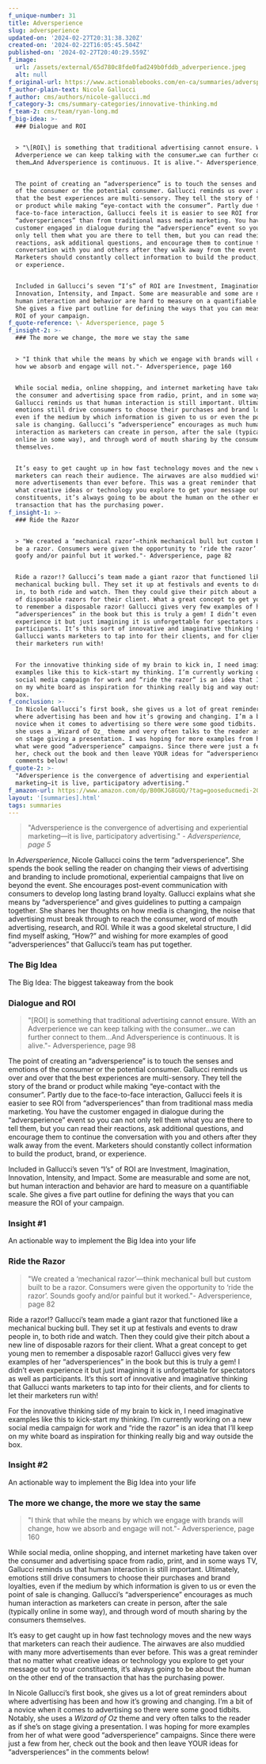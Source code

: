 ```yaml
---
f_unique-number: 31
title: Adversperience
slug: adversperience
updated-on: '2024-02-27T20:31:38.320Z'
created-on: '2024-02-22T16:05:45.504Z'
published-on: '2024-02-27T20:40:29.559Z'
f_image:
  url: /assets/external/65d780c8fde0fad249b0fddb_adverperience.jpeg
  alt: null
f_original-url: https://www.actionablebooks.com/en-ca/summaries/adversperience/
f_author-plain-text: Nicole Gallucci
f_author: cms/authors/nicole-gallucci.md
f_category-3: cms/summary-categories/innovative-thinking.md
f_team-2: cms/team/ryan-long.md
f_big-idea: >-
  ### Dialogue and ROI


  > "\[ROI\] is something that traditional advertising cannot ensure. With an
  Adverperience we can keep talking with the consumer…we can further connect to
  them…And Adversperience is continuous. It is alive."- Adversperience, page 98


  The point of creating an “adversperience” is to touch the senses and emotions
  of the consumer or the potential consumer. Gallucci reminds us over and over
  that the best experiences are multi-sensory. They tell the story of the brand
  or product while making “eye-contact with the consumer”. Partly due to the
  face-to-face interaction, Gallucci feels it is easier to see ROI from
  “adversperiences” than from traditional mass media marketing. You have the
  customer engaged in dialogue during the “adversperience” event so you can not
  only tell them what you are there to tell them, but you can read their
  reactions, ask additional questions, and encourage them to continue the
  conversation with you and others after they walk away from the event.
  Marketers should constantly collect information to build the product, brand,
  or experience.


  Included in Gallucci’s seven “I’s” of ROI are Investment, Imagination,
  Innovation, Intensity, and Impact. Some are measurable and some are not, but
  human interaction and behavior are hard to measure on a quantifiable scale.
  She gives a five part outline for defining the ways that you can measure the
  ROI of your campaign.
f_quote-reference: \- Adversperience, page 5
f_insight-2: >-
  ### The more we change, the more we stay the same


  > "I think that while the means by which we engage with brands will change,
  how we absorb and engage will not."- Adversperience, page 160


  While social media, online shopping, and internet marketing have taken over
  the consumer and advertising space from radio, print, and in some ways TV,
  Gallucci reminds us that human interaction is still important. Ultimately,
  emotions still drive consumers to choose their purchases and brand loyalties,
  even if the medium by which information is given to us or even the point of
  sale is changing. Gallucci’s “adversperience” encourages as much human
  interaction as marketers can create in person, after the sale (typically
  online in some way), and through word of mouth sharing by the consumers
  themselves.


  It’s easy to get caught up in how fast technology moves and the new ways that
  marketers can reach their audience. The airwaves are also muddied with many
  more advertisements than ever before. This was a great reminder that no matter
  what creative ideas or technology you explore to get your message out to your
  constituents, it’s always going to be about the human on the other end of the
  transaction that has the purchasing power.
f_insight-1: >-
  ### Ride the Razor


  > "We created a ‘mechanical razor’—think mechanical bull but custom built to
  be a razor. Consumers were given the opportunity to ‘ride the razor’. Sounds
  goofy and/or painful but it worked."- Adversperience, page 82


  Ride a razor!? Gallucci’s team made a giant razor that functioned like a
  mechanical bucking bull. They set it up at festivals and events to draw people
  in, to both ride and watch. Then they could give their pitch about a new line
  of disposable razors for their client. What a great concept to get young men
  to remember a disposable razor! Gallucci gives very few examples of her
  “adversperiences” in the book but this is truly a gem! I didn’t even
  experience it but just imagining it is unforgettable for spectators as well as
  participants. It’s this sort of innovative and imaginative thinking that
  Gallucci wants marketers to tap into for their clients, and for clients to let
  their marketers run with!


  For the innovative thinking side of my brain to kick in, I need imaginative
  examples like this to kick-start my thinking. I’m currently working on a new
  social media campaign for work and “ride the razor” is an idea that I’ll keep
  on my white board as inspiration for thinking really big and way outside the
  box.
f_conclusion: >-
  In Nicole Gallucci’s first book, she gives us a lot of great reminders about
  where advertising has been and how it’s growing and changing. I’m a bit of a
  novice when it comes to advertising so there were some good tidbits. Notably,
  she uses a _Wizard of Oz_ theme and very often talks to the reader as if she’s
  on stage giving a presentation. I was hoping for more examples from her of
  what were good “adversperience” campaigns. Since there were just a few from
  her, check out the book and then leave YOUR ideas for “adversperiences” in the
  comments below!
f_quote-2: >-
  "Adversperience is the convergence of advertising and experiential
  marketing—it is live, participatory advertising."
f_amazon-url: https://www.amazon.com/dp/B00KJG8GUQ/?tag=gooseducmedi-20
layout: '[summaries].html'
tags: summaries
---
```


> "Adversperience is the convergence of advertising and experiential marketing—it is live, participatory advertising." _\- Adversperience, page 5_

In _Adversperience_, Nicole Gallucci coins the term “adversperience”. She spends the book selling the reader on changing their views of advertising and branding to include promotional, experiential campaigns that live on beyond the event. She encourages post-event communication with consumers to develop long lasting brand loyalty. Gallucci explains what she means by “adversperience” and gives guidelines to putting a campaign together. She shares her thoughts on how media is changing, the noise that advertising must break through to reach the consumer, word of mouth advertising, research, and ROI. While it was a good skeletal structure, I did find myself asking, “How?” and wishing for more examples of good “adversperiences” that Gallucci’s team has put together.

### The Big Idea

The Big Idea: The biggest takeaway from the book

### Dialogue and ROI

> "\[ROI\] is something that traditional advertising cannot ensure. With an Adverperience we can keep talking with the consumer…we can further connect to them…And Adversperience is continuous. It is alive."- Adversperience, page 98

The point of creating an “adversperience” is to touch the senses and emotions of the consumer or the potential consumer. Gallucci reminds us over and over that the best experiences are multi-sensory. They tell the story of the brand or product while making “eye-contact with the consumer”. Partly due to the face-to-face interaction, Gallucci feels it is easier to see ROI from “adversperiences” than from traditional mass media marketing. You have the customer engaged in dialogue during the “adversperience” event so you can not only tell them what you are there to tell them, but you can read their reactions, ask additional questions, and encourage them to continue the conversation with you and others after they walk away from the event. Marketers should constantly collect information to build the product, brand, or experience.

Included in Gallucci’s seven “I’s” of ROI are Investment, Imagination, Innovation, Intensity, and Impact. Some are measurable and some are not, but human interaction and behavior are hard to measure on a quantifiable scale. She gives a five part outline for defining the ways that you can measure the ROI of your campaign.

### Insight #1

An actionable way to implement the Big Idea into your life

### Ride the Razor

> "We created a ‘mechanical razor’—think mechanical bull but custom built to be a razor. Consumers were given the opportunity to ‘ride the razor’. Sounds goofy and/or painful but it worked."- Adversperience, page 82

Ride a razor!? Gallucci’s team made a giant razor that functioned like a mechanical bucking bull. They set it up at festivals and events to draw people in, to both ride and watch. Then they could give their pitch about a new line of disposable razors for their client. What a great concept to get young men to remember a disposable razor! Gallucci gives very few examples of her “adversperiences” in the book but this is truly a gem! I didn’t even experience it but just imagining it is unforgettable for spectators as well as participants. It’s this sort of innovative and imaginative thinking that Gallucci wants marketers to tap into for their clients, and for clients to let their marketers run with!

For the innovative thinking side of my brain to kick in, I need imaginative examples like this to kick-start my thinking. I’m currently working on a new social media campaign for work and “ride the razor” is an idea that I’ll keep on my white board as inspiration for thinking really big and way outside the box.

### Insight #2

An actionable way to implement the Big Idea into your life

### The more we change, the more we stay the same

> "I think that while the means by which we engage with brands will change, how we absorb and engage will not."- Adversperience, page 160

While social media, online shopping, and internet marketing have taken over the consumer and advertising space from radio, print, and in some ways TV, Gallucci reminds us that human interaction is still important. Ultimately, emotions still drive consumers to choose their purchases and brand loyalties, even if the medium by which information is given to us or even the point of sale is changing. Gallucci’s “adversperience” encourages as much human interaction as marketers can create in person, after the sale (typically online in some way), and through word of mouth sharing by the consumers themselves.

It’s easy to get caught up in how fast technology moves and the new ways that marketers can reach their audience. The airwaves are also muddied with many more advertisements than ever before. This was a great reminder that no matter what creative ideas or technology you explore to get your message out to your constituents, it’s always going to be about the human on the other end of the transaction that has the purchasing power.

In Nicole Gallucci’s first book, she gives us a lot of great reminders about where advertising has been and how it’s growing and changing. I’m a bit of a novice when it comes to advertising so there were some good tidbits. Notably, she uses a _Wizard of Oz_ theme and very often talks to the reader as if she’s on stage giving a presentation. I was hoping for more examples from her of what were good “adversperience” campaigns. Since there were just a few from her, check out the book and then leave YOUR ideas for “adversperiences” in the comments below!
